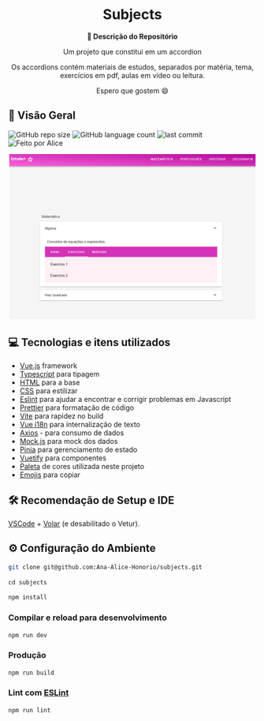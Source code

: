 <h1 align="center">Subjects</h1>

<div align="center">
  <strong>🚀 Descrição do Repositório </strong>
</div>

<div align="center">
  <p>Um projeto que constitui em um accordion</p>
  <p>Os accordions contém materiais de estudos, separados por matéria, tema, exercícios em pdf, aulas em vídeo ou leitura.</p>
  <p>Espero que gostem 😄</p>
</div>

## 🔭 Visão Geral

![GitHub repo size](https://img.shields.io/github/repo-size/Ana-Alice-Honorio/subjects?style=for-the-badge)
![GitHub language count](https://img.shields.io/github/languages/count/Ana-Alice-Honorio/subjects?style=for-the-badge)
![last commit](https://img.shields.io/github/last-commit/Ana-Alice-Honorio/subjects?style=for-the-badge")
![Feito por Alice](https://img.shields.io/badge/feito-por%20Alice-D818A5")

<div  align="center">
  <img src="./public/image-readme.png" width="500px" />
</div>

## 💻 Tecnologias e itens utilizados

- [Vue.js](https://vuejs.org/guide/quick-start.html) framework
- [Typescript](https://www.typescriptlang.org/) para tipagem
- [HTML](https://developer.mozilla.org/pt-BR/docs/Web/HTML) para a base
- [CSS](https://www.w3schools.com/cssref/index.php) para estilizar
- [Eslint](https://eslint.org/) para ajudar a encontrar e corrigir problemas em Javascript
- [Prettier](https://prettier.io/) para formatação de código
- [Vite](https://vite.dev/guide/) para rapidez no build
- [Vue i18n](https://vue-i18n.intlify.dev/) para internalização de texto
- [Axios](https://www.npmjs.com/package/axios) - para consumo de dados
- [Mock.js](https://www.npmjs.com/package/mockjs) para mock dos dados
- [Pinia](https://pinia.vuejs.org/introduction.html) para gerenciamento de estado
- [Vuetify](https://vuetifyjs.com/en/) para componentes
- [Paleta](https://paletadecores.com/paleta/fc63dd/e84acb/d432b8/c019a6/ac0093/) de cores utilizada neste projeto
- [Emojis](https://www.invertexto.com/emojis-para-copiar) para copiar

## 🛠 Recomendação de Setup e IDE

[VSCode](https://code.visualstudio.com/) + [Volar](https://marketplace.visualstudio.com/items?itemName=Vue.volar) (e desabilitado o Vetur).

## ⚙️ Configuração do Ambiente

```sh
git clone git@github.com:Ana-Alice-Honorio/subjects.git
```

```
cd subjects
```

```sh
npm install
```

### Compilar e reload para desenvolvimento

```sh
npm run dev
```

### Produção

```sh
npm run build
```

### Lint com [ESLint](https://eslint.org/)

```sh
npm run lint
```
